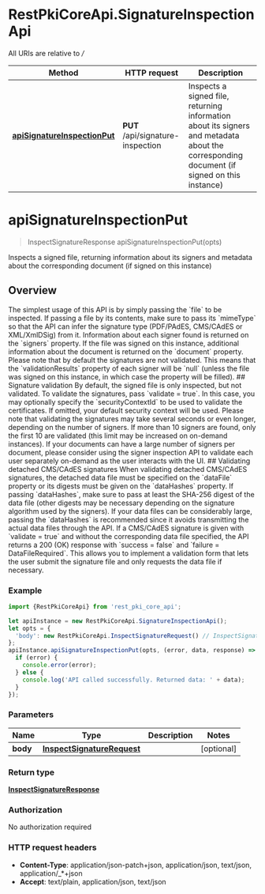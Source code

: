 # RestPkiCoreApi.SignatureInspectionApi

All URIs are relative to */*

Method | HTTP request | Description
------------- | ------------- | -------------
[**apiSignatureInspectionPut**](SignatureInspectionApi.md#apiSignatureInspectionPut) | **PUT** /api/signature-inspection | Inspects a signed file, returning information about its signers and metadata about the corresponding document (if signed on this instance)

<a name="apiSignatureInspectionPut"></a>
# **apiSignatureInspectionPut**
> InspectSignatureResponse apiSignatureInspectionPut(opts)

Inspects a signed file, returning information about its signers and metadata about the corresponding document (if signed on this instance)

## Overview    
The simplest usage of this API is by simply passing the &#x60;file&#x60; to be inspected. If passing a file by its contents, make sure to pass its  &#x60;mimeType&#x60; so that the API can infer the signature type (PDF/PAdES, CMS/CAdES or XML/XmlDSig) from it.    Information about each signer found is returned on the &#x60;signers&#x60; property. If the file was signed on this instance, additional information  about the document is returned on the &#x60;document&#x60; property.    Please note that by default the signatures are not validated. This means that the &#x60;validationResults&#x60; property of each signer will be &#x60;null&#x60;  (unless the file was signed on this instance, in which case the property will be filled).    ## Signature validation    By default, the signed file is only inspected, but not validated. To validate the signatures, pass &#x60;validate &#x3D; true&#x60;. In this case, you may  optionally specify the &#x60;securityContextId&#x60; to be used to validate the certificates. If omitted, your default security context will be used.    Please note that validating the signatures may take several seconds or even longer, depending on the number of signers. If more than 10  signers are found, only the first 10 are validated (this limit may be increased on on-demand instances). If your documents can have a large  number of signers per document, please consider using the signer inspection API to validate each user separately on-demand as the user  interacts with the UI.    ## Validating detached CMS/CAdES signatures     When validating detached CMS/CAdES signatures, the detached data file must be specified on the &#x60;dataFile&#x60; property or its digests must be given  on the &#x60;dataHashes&#x60; property. If passing &#x60;dataHashes&#x60;, make sure to pass at least the SHA-256 digest of the data file (other digests may be necessary  depending on the signature algorithm used by the signers). If your data files can be considerably large, passing the &#x60;dataHashes&#x60; is recommended  since it avoids transmitting the actual data files through the API.    If a CMS/CAdES signature is given with &#x60;validate &#x3D; true&#x60; and without the corresponding data file specified, the API returns a 200 (OK) response with  &#x60;success &#x3D; false&#x60; and &#x60;failure &#x3D; DataFileRequired&#x60;. This allows you to implement a validation form that lets the user submit the signature file and only  requests the data file if necessary.

### Example
```javascript
import {RestPkiCoreApi} from 'rest_pki_core_api';

let apiInstance = new RestPkiCoreApi.SignatureInspectionApi();
let opts = { 
  'body': new RestPkiCoreApi.InspectSignatureRequest() // InspectSignatureRequest | 
};
apiInstance.apiSignatureInspectionPut(opts, (error, data, response) => {
  if (error) {
    console.error(error);
  } else {
    console.log('API called successfully. Returned data: ' + data);
  }
});
```

### Parameters

Name | Type | Description  | Notes
------------- | ------------- | ------------- | -------------
 **body** | [**InspectSignatureRequest**](InspectSignatureRequest.md)|  | [optional] 

### Return type

[**InspectSignatureResponse**](InspectSignatureResponse.md)

### Authorization

No authorization required

### HTTP request headers

 - **Content-Type**: application/json-patch+json, application/json, text/json, application/_*+json
 - **Accept**: text/plain, application/json, text/json

